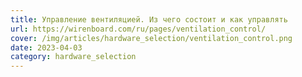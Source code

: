 ```yaml
---
title: Управление вентиляцией. Из чего состоит и как управлять
url: https://wirenboard.com/ru/pages/ventilation_control/
cover: /img/articles/hardware_selection/ventilation_control.png
date: 2023-04-03
category: hardware_selection
---
```

